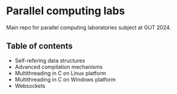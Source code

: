 # Parallel computing labs

Main repo for parallel computing laboratories subject at GUT 2024.

## Table of contents
- Self-refering data structures
- Advanced compilation mechanisms
- Multithreading in C on Linux platform
- Multithreading in C on Windows platform
- Websockets
